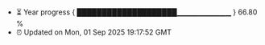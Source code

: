 - ⏳ Year progress { ████████████████████▁▁▁▁▁▁▁▁▁▁ } 66.80 %
- ⏰ Updated on Mon, 01 Sep 2025 19:17:52 GMT

